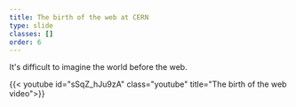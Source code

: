 ```yaml
---
title: The birth of the web at CERN
type: slide
classes: []
order: 6
---
```


It's difficult to imagine the world before the web.

{{< youtube id="sSqZ_hJu9zA" class="youtube" title="The birth of the web video">}}
